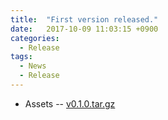 ```yaml
---
title:  "First version released."
date:   2017-10-09 11:03:15 +0900
categories:
  - Release
tags:
  - News
  - Release
---
```


- Assets -- [v0.1.0.tar.gz](https://github.com/open5gs/nextepc/archive/v0.1.0.tar.gz)
